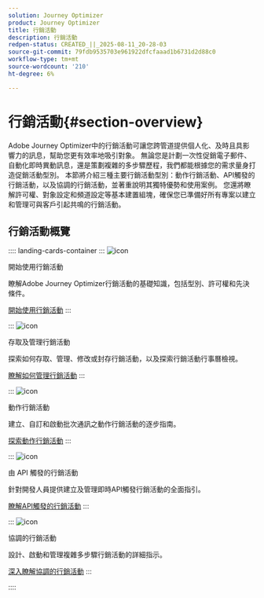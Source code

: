 ```yaml
---
solution: Journey Optimizer
product: Journey Optimizer
title: 行銷活動
description: 行銷活動
redpen-status: CREATED_||_2025-08-11_20-28-03
source-git-commit: 79fdb9535703e961922dfcfaaad1b6731d2d88c0
workflow-type: tm+mt
source-wordcount: '210'
ht-degree: 6%

---
```



# 行銷活動{#section-overview}

Adobe Journey Optimizer中的行銷活動可讓您跨管道提供個人化、及時且具影響力的訊息，幫助您更有效率地吸引對象。 無論您是計劃一次性促銷電子郵件、自動化即時異動訊息，還是策劃複雜的多步驟歷程，我們都能根據您的需求量身打造促銷活動型別。 本節將介紹三種主要行銷活動型別：動作行銷活動、API觸發的行銷活動，以及協調的行銷活動，並著重說明其獨特優勢和使用案例。 您還將瞭解許可權、對象設定和頻道設定等基本建置組塊，確保您已準備好所有專案以建立和管理可與客戶引起共鳴的行銷活動。

## 行銷活動概覽

:::: landing-cards-container
:::
![icon](https://cdn.experienceleague.adobe.com/icons/circle-play.svg?lang=zh-Hant)

開始使用行銷活動

瞭解Adobe Journey Optimizer行銷活動的基礎知識，包括型別、許可權和先決條件。

[開始使用行銷活動](../using/campaigns/get-started-with-campaigns.md)
:::

:::
![icon](https://cdn.experienceleague.adobe.com/icons/list-check.svg?lang=zh-Hant)

存取及管理行銷活動

探索如何存取、管理、修改或封存行銷活動，以及探索行銷活動行事曆檢視。

[瞭解如何管理行銷活動](../using/campaigns/modify-stop-campaign.md)
:::

:::
![icon](https://cdn.experienceleague.adobe.com/icons/bullseye.svg?lang=zh-Hant)

動作行銷活動

建立、自訂和啟動批次通訊之動作行銷活動的逐步指南。

[探索動作行銷活動](action-campaigns-landing-page.md)
:::

:::
![icon](https://cdn.experienceleague.adobe.com/icons/code-branch.svg?lang=zh-Hant)

由 API 觸發的行銷活動

針對開發人員提供建立及管理即時API觸發行銷活動的全面指引。

[瞭解API觸發的行銷活動](api-triggered-campaigns-landing-page.md)
:::

:::
![icon](https://cdn.experienceleague.adobe.com/icons/puzzle-piece.svg?lang=zh-Hant)

協調的行銷活動

設計、啟動和管理複雜多步驟行銷活動的詳細指示。

[深入瞭解協調的行銷活動](orchestrated-campaigns-landing-page.md)
:::

::::
